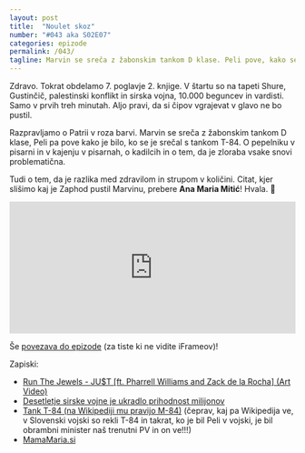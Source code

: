```yaml
---
layout: post
title:  "Noulet skoz"
number: "#043 aka S02E07"
categories: epizode
permalink: /043/
tagline: Marvin se sreča z žabonskim tankom D klase. Peli pove, kako se je bilo srečat s tankom T-84. Obdelamo tudi palestinski konflikt in sirsko vojno, begunce in vardiste. Citat prebere Ana Maria Mitić. 
---
```


Zdravo. Tokrat obdelamo 7. poglavje 2. knjige. V štartu so na tapeti Shure, Gustinčič, palestinski konflikt in sirska vojna, 10.000 beguncev in vardisti. Samo v prvih treh minutah. Aljo pravi, da si čipov vgrajevat v glavo ne bo pustil. 

Razpravljamo o Patrii v roza barvi. Marvin se sreča z žabonskim tankom D klase, Peli pa pove kako je bilo, ko se je srečal s tankom T-84. O pepelniku v pisarni in v kajenju v pisarnah, o kadilcih in o tem, da je zloraba vsake snovi problematična. 

Tudi o tem, da je razlika med zdravilom in strupom v količini. Citat, kjer slišimo kaj je Zaphod pustil Marvinu, prebere **Ana Maria Mitić**! Hvala. 🙏 

<iframe src="https://open.spotify.com/embed-podcast/episode/2JSwMExhmQQeeUapnFxuqY" width="100%" height="232" frameborder="0" allowtransparency="true" allow="encrypted-media"></iframe>

Še [povezava do epizode](http://apple.co/317nIAg) (za tiste ki ne vidite iFrameov)!

Zapiski:
- [Run The Jewels - JU$T [ft. Pharrell Williams and Zack de la Rocha] (Art Video)](https://www.youtube.com/watch?v=vYPIOaqNlyg)
- [Desetletje sirske vojne je ukradlo prihodnost milijonov](https://www.delo.si/novice/svet/desetletje-sirske-vojne-je-ukradlo-prihodnost-milijonov/)
- [Tank T-84 (na Wikipediji mu pravijo M-84)](https://sl.wikipedia.org/wiki/M-84) (čeprav, kaj pa Wikipedija ve, v Slovenski vojski so rekli T-84 in takrat, ko je bil Peli v vojski, je bil obrambni minister naš trenutni PV in on ve!!!)
- [MamaMaria.si](https://www.mamamaria.si/)